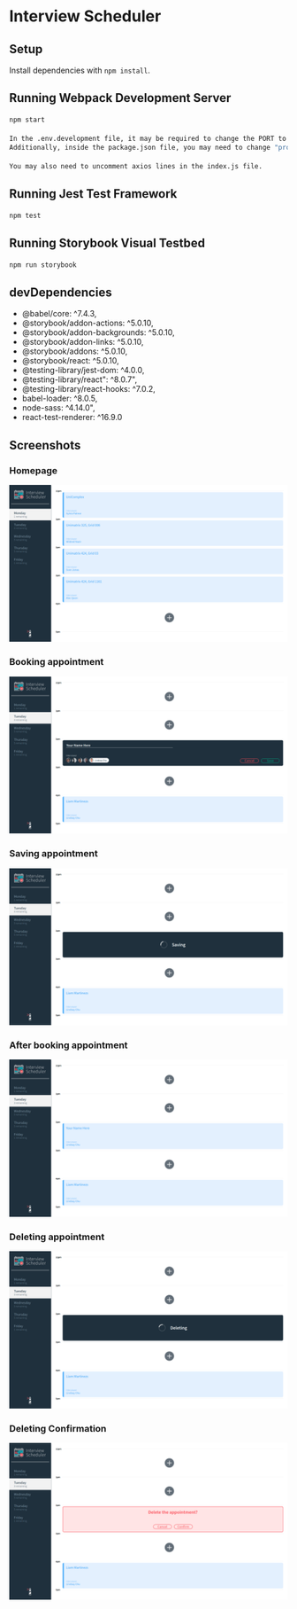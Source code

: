 # Interview Scheduler

## Setup

Install dependencies with `npm install`.

## Running Webpack Development Server

```sh
npm start

In the .env.development file, it may be required to change the PORT to 8000.
Additionally, inside the package.json file, you may need to change "proxy": "http://localhost:8007" to "proxy": "http://localhost:8001".

You may also need to uncomment axios lines in the index.js file.
```

## Running Jest Test Framework

```sh
npm test
```

## Running Storybook Visual Testbed

```sh
npm run storybook
```

## devDependencies

- @babel/core: ^7.4.3,
- @storybook/addon-actions: ^5.0.10,
- @storybook/addon-backgrounds: ^5.0.10,
- @storybook/addon-links: ^5.0.10,
- @storybook/addons: ^5.0.10,
- @storybook/react: ^5.0.10,
- @testing-library/jest-dom: ^4.0.0,
- @testing-library/react": ^8.0.7",
- @testing-library/react-hooks: ^7.0.2,
- babel-loader: ^8.0.5,
- node-sass: ^4.14.0",
- react-test-renderer: ^16.9.0

## Screenshots

### Homepage

![Desktop Version](docs/homepage.png)

### Booking appointment

![Desktop Version](docs/create_booking.png)

### Saving appointment

![Desktop Version](docs/saving.png)

### After booking appointment

![Desktop Version](docs/booked_appointment.png)

### Deleting appointment

![Desktop Version](docs/deleting.png)

### Deleting Confirmation

![Desktop Version](docs/delete_confirm.png)
